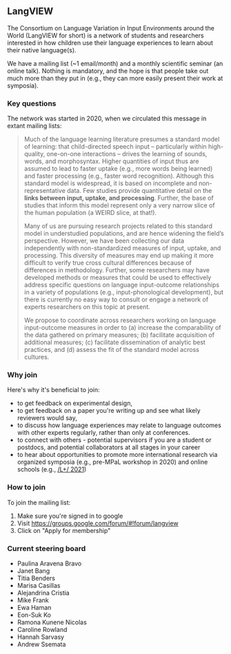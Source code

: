 ## LangVIEW

The Consortium on Language Variation in Input Environments around the World (LangVIEW for short) is a network of students and researchers interested in how children use their language experiences to learn about their native language(s). 

We have a mailing list (~1 email/month) and a monthly scientific seminar (an online talk). Nothing is mandatory, and the hope is that people take out much more than they put in (e.g., they can more easily present their work at symposia).

### Key questions

The network was started in 2020, when we circulated this message in extant mailing lists:

> Much of the language learning literature presumes a standard model of learning: that child-directed speech input – particularly within high-quality, one-on-one interactions – drives the learning of sounds, words, and morphosyntax. Higher quantities of input thus are assumed to lead to faster uptake (e.g., more words being learned) and faster processing (e.g., faster word recognition). Although this standard model is widespread, it is based on incomplete and non-representative data. Few studies provide quantitative detail on the **links between input, uptake, and processing**. Further, the base of studies that inform this model represent only a very narrow slice of the human population (a WEIRD slice, at that!). 
> 
> Many of us are pursuing research projects related to this standard model in understudied populations, and are hence widening the field’s perspective. However, we have been collecting our data independently with non-standardized measures of input, uptake, and processing. This diversity of measures may end up making it more difficult to verify true cross cultural differences because of differences in methodology. Further, some researchers may have developed methods or measures that could be used to effectively address specific questions on language input-outcome relationships in a variety of populations (e.g., input-phonological development), but there is currently no easy way to consult or engage a network of experts researchers on this topic at present.
> 
> We propose to coordinate across researchers working on language input-outcome measures in order to (a) increase the comparability of the data gathered on primary measures; (b) facilitate acquisition of additional measures; (c) facilitate dissemination of analytic best practices, and (d) assess the fit of the standard model across cultures.

### Why join

Here's why it's beneficial to join:
- to get feedback on experimental design, 
- to get feedback on a paper you're writing up and see what likely reviewers would say, 
- to discuss how language experiences may relate to language outcomes with other experts regularly, rather than only at conferences.
- to connect with others - potential supervisors if you are a student or postdocs, and potential collaborators at all stages in your career
- to hear about opportunities to promote more international research via organized symposia (e.g., pre-MPaL workshop in 2020) and online schools (e.g., [/L+/ 2021](https://www.dpss.unipd.it/summer-school-2021/home))

### How to join

To join the mailing list:
1. Make sure you're signed in to google
2. Visit https://groups.google.com/forum/#!forum/langview
3. Click on "Apply for membership"


### Current steering board
- Paulina Aravena Bravo
- Janet Bang
- Titia Benders
- Marisa Casillas
- Alejandrina Cristia
- Mike Frank
- Ewa Haman
- Eon-Suk Ko
- Ramona Kunene Nicolas
- Caroline Rowland
- Hannah Sarvasy
- Andrew Ssemata
